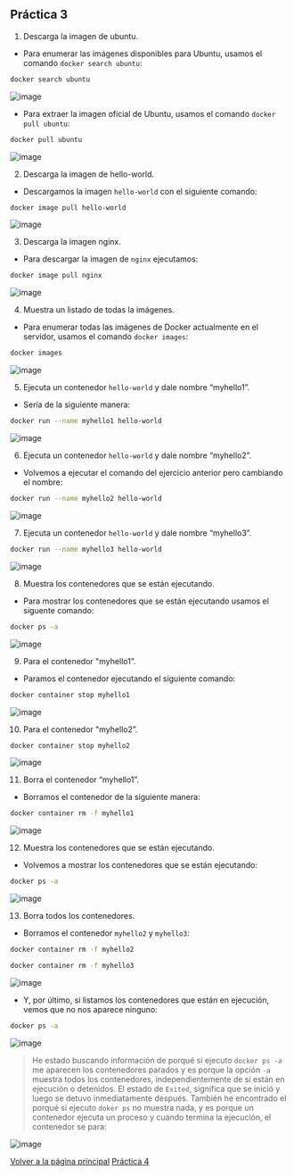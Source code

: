 ## Práctica 3

1. Descarga la imagen de ubuntu.

- Para enumerar las imágenes disponibles para Ubuntu, usamos el comando `docker search ubuntu`:

```bash
docker search ubuntu
```

![image](../imagenes/1.png)

- Para extraer la imagen oficial de Ubuntu, usamos el comando `docker pull ubuntu`:

```bash
docker pull ubuntu
```

![image](../imagenes/2.png)



2. Descarga la imagen de hello-world.

- Descargamos la imagen `hello-world` con el siguiente comando:

```bash
docker image pull hello-world
```

![image](../imagenes/3.png)

3. Descarga la imagen nginx.

- Para descargar la imagen de `nginx` ejecutamos:

```bash
docker image pull nginx
```

![image](../imagenes/4.png)

4. Muestra un listado de todas la imágenes.

- Para enumerar todas las imágenes de Docker actualmente en el servidor, usamos el comando `docker images`:

```bash
docker images
```

![image](../imagenes/5.png)

5. Ejecuta un contenedor `hello-world` y dale nombre “myhello1”.

- Sería de la siguiente manera:

```bash
docker run --name myhello1 hello-world
```

![image](../imagenes/6.png)

6. Ejecuta un contenedor `hello-world` y dale nombre “myhello2”.

- Volvemos a ejecutar el comando del ejercicio anterior pero cambiando el nombre:

```bash
docker run --name myhello2 hello-world
```

![image](../imagenes/7.png)

7. Ejecuta un contenedor `hello-world` y dale nombre “myhello3”.

```bash
docker run --name myhello3 hello-world
```

![image](../imagenes/8.png)

8. Muestra los contenedores que se están ejecutando.

- Para mostrar los contenedores que se están ejecutando usamos el siguente comando:

```bash
docker ps -a
```

![image](../imagenes/9.png)

9. Para el contenedor "myhello1”.

- Paramos el contenedor ejecutando el siguiente comando:

```bash
docker container stop myhello1
```

![image](../imagenes/10.png)

10. Para el contenedor "myhello2”.

```bash
docker container stop myhello2
```

![image](../imagenes/11.png)

11. Borra el contenedor “myhello1”.

- Borramos el contenedor de la siguiente manera:

```bash
docker container rm -f myhello1
```

![image](../imagenes/12.png)

12. Muestra los contenedores que se están ejecutando.

- Volvemos a mostrar los contenedores que se están ejecutando:

```bash
docker ps -a
```

![image](../imagenes/13.png)


13. Borra todos los contenedores.

- Borramos el contenedor `myhello2` y `myhello3`:

```bash
docker container rm -f myhello2
```

```bash
docker container rm -f myhello3
```

![image](../imagenes/14.png)

- Y, por último, si listamos los contenedores que están en ejecución, vemos que no nos aparece ninguno:

```bash
docker ps -a
```

![image](../imagenes/15.png)

> He estado buscando información de porqué si ejecuto `docker ps -a` me aparecen los contenedores parados y es porque la opción `-a` muestra todos los contenedores, independientemente de si están en ejecución o detenidos. El estado de `Exited`, significa que se inició y luego se detuvo inmediatamente después.
> También he encontrado el porqué si ejecuto `doker ps` no muestra nada, y es porque un contenedor ejecuta un proceso y cuando termina la ejecución, el contenedor se para:

![image](../imagenes/16.png)


[Volver a la página principal](../README.md)
[Práctica 4](../ejercicio4/ejercicio4.md)
